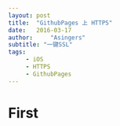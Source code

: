 ```yaml
---
layout: post
title:  "GithubPages 上 HTTPS"
date:   2016-03-17
author:     "Asingers"
subtitle: "一键SSL"
tags:
     - iOS
     - HTTPS
     - GithubPages
---
```



# First

<img src="http://7xqmgj.com1.z0.glb.clouddn.com/post_imghttps1.png" alt="" class="shadow"/>

<img src="http://7xqmgj.com1.z0.glb.clouddn.com/post_imghttps2.png" alt="" class="shadow"/>

<img src="http://7xqmgj.com1.z0.glb.clouddn.com/post_imghttps3.png" alt="" class="shadow"/>


